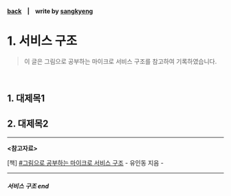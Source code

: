 #### [back](../../README.md) &nbsp;&nbsp; | &nbsp;&nbsp; write by [sangkyeng][sangkyeng]

# 1. 서비스 구조

> 이 글은 그림으로 공부하는 마이크로 서비스 구조를 참고하여 기록하였습니다.

<br>

## 1. 대제목1

## 2. 대제목2

---

<strong><참고자료></strong>

[책] [#그림으로 공부하는 마이크로 서비스 구조][그림으로공부하는마이크로서비스구조] - 유인동 지음 -

---

##### 서비스 구조 end

[그림으로공부하는마이크로서비스구조]: http://www.yes24.com/Product/Goods/111090165?pid=123487&cosemkid=go16600967225125417&gclid=CjwKCAiAmuKbBhA2EiwAxQnt7wiLm4muh4dSpMTm6uRoMe1c8NRvwC6LLp_gwg6L5Mo9trXbgCwm7BoCbqoQAvD_BwE
[sangcho]: https://github.com/SangchoKim
[taeHyen]: https://github.com/rlaxogus0517
[sangkyeng]: https://github.com/sksk713
